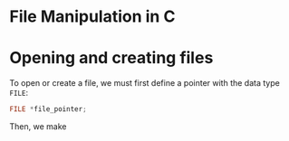 # File Manipulation in C

# Opening and creating files

To open or create a file, we must first define a pointer with the data type `FILE`:
```c
FILE *file_pointer;
```
Then, we make 